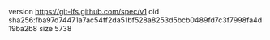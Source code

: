 version https://git-lfs.github.com/spec/v1
oid sha256:fba97d74471a7ac54ff2da51bf528a8253d5bcb0489fd7c3f7998fa4d19ba2b8
size 5738
